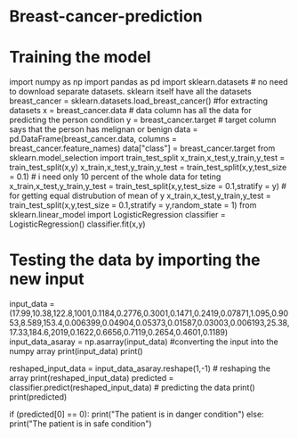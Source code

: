 # Breast-cancer-prediction
# Training the model
import numpy as np
import pandas as pd
import sklearn.datasets                                   # no need to download separate datasets. sklearn itself have all the datasets
breast_cancer = sklearn.datasets.load_breast_cancer()     #for extracting datasets
x = breast_cancer.data                                    # data column has all the data for predicting the person condition
y = breast_cancer.target                                  # target column says that the person has melignan or benign
data = pd.DataFrame(breast_cancer.data, columns = breast_cancer.feature_names)
data["class"] = breast_cancer.target
from sklearn.model_selection import train_test_split
x_train,x_test,y_train,y_test = train_test_split(x,y)
x_train,x_test,y_train,y_test = train_test_split(x,y,test_size = 0.1)               # i need only 10 percent of the whole data for teting
x_train,x_test,y_train,y_test = train_test_split(x,y,test_size = 0.1,stratify = y)  # for getting equal distrubution of mean of y 
x_train,x_test,y_train,y_test = train_test_split(x,y,test_size = 0.1,stratify = y,random_state = 1)
from sklearn.linear_model import LogisticRegression
classifier = LogisticRegression()
classifier.fit(x,y)
# Testing the data by importing the new input 
input_data = (17.99,10.38,122.8,1001,0.1184,0.2776,0.3001,0.1471,0.2419,0.07871,1.095,0.9053,8.589,153.4,0.006399,0.04904,0.05373,0.01587,0.03003,0.006193,25.38,17.33,184.6,2019,0.1622,0.6656,0.7119,0.2654,0.4601,0.1189)
input_data_asaray = np.asarray(input_data)                        #converting the input into the numpy array 
print(input_data)
print()

reshaped_input_data = input_data_asaray.reshape(1,-1)              # reshaping the array 
print(reshaped_input_data)
predicted = classifier.predict(reshaped_input_data)                 # predicting the data
print()
print(predicted)

if (predicted[0] == 0):
    print("The patient is in danger condition")
else:
    print("The patient is in safe condition")
